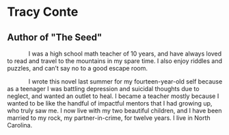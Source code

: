 <html>
<head>
<h1>Tracy Conte</h1>
</head>
<body>
    <h2>Author of "The Seed"</h2>
    <p style="text-indent: 50px;">I was a high school math teacher of 10 years, and have always loved to read and travel to the mountains in my spare time. I also enjoy riddles and puzzles, and can’t say no to a good escape room.</p>
     <p style="text-indent: 50px;">I wrote this novel last summer for my fourteen-year-old self because as a teenager I was battling depression and suicidal thoughts due to neglect, and wanted an outlet to heal. I became a teacher mostly because I wanted to be like the handful of impactful mentors that I had growing up, who truly saw me. I now live with my two beautiful children, and I have been married to my rock, my partner-in-crime, for twelve years. I live in North Carolina.</p>
</body>
</html>

